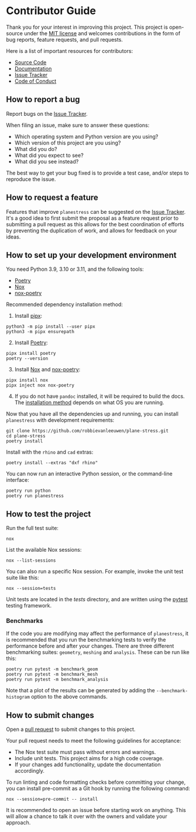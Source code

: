 # Contributor Guide

Thank you for your interest in improving this project.
This project is open-source under the [MIT license] and
welcomes contributions in the form of bug reports, feature requests, and pull requests.

Here is a list of important resources for contributors:

- [Source Code]
- [Documentation]
- [Issue Tracker]
- [Code of Conduct]

[mit license]: https://opensource.org/licenses/MIT
[source code]: https://github.com/robbievanleeuwen/plane-stress
[documentation]: https://plane-stress.readthedocs.io/
[issue tracker]: https://github.com/robbievanleeuwen/plane-stress/issues

## How to report a bug

Report bugs on the [Issue Tracker].

When filing an issue, make sure to answer these questions:

- Which operating system and Python version are you using?
- Which version of this project are you using?
- What did you do?
- What did you expect to see?
- What did you see instead?

The best way to get your bug fixed is to provide a test case,
and/or steps to reproduce the issue.

## How to request a feature

Features that improve `planestress` can be suggested on the [Issue Tracker].
It's a good idea to first submit the proposal as a feature request prior to submitting
a pull request as this allows for the best coordination of efforts by preventing the
duplication of work, and allows for feedback on your ideas.

## How to set up your development environment

You need Python 3.9, 3.10 or 3.11, and the following tools:

- [Poetry]
- [Nox]
- [nox-poetry]

Recommended dependency installation method:

1. Install [pipx](https://pypa.github.io/pipx/installation/):

```shell
python3 -m pip install --user pipx
python3 -m pipx ensurepath
```

2. Install [Poetry]:

```shell
pipx install poetry
poetry --version
```

3. Install [Nox] and [nox-poetry]:

```shell
pipx install nox
pipx inject nox nox-poetry
```

4. If you do not have `pandoc` installed, it will be required to build the docs. The
   [installation method](https://pandoc.org/installing.html) depends on what OS you are
   running.

Now that you have all the dependencies up and running, you can install
`planestress` with development requirements:

```shell
git clone https://github.com/robbievanleeuwen/plane-stress.git
cd plane-stress
poetry install
```

Install with the `rhino` and `cad` extras:

```shell
poetry install --extras "dxf rhino"
```

You can now run an interactive Python session, or the command-line interface:

```shell
poetry run python
poetry run planestress
```

[poetry]: https://python-poetry.org/
[nox]: https://nox.thea.codes/
[nox-poetry]: https://nox-poetry.readthedocs.io/

## How to test the project

Run the full test suite:

```shell
nox
```

List the available Nox sessions:

```shell
nox --list-sessions
```

You can also run a specific Nox session. For example, invoke the unit test suite like
this:

```shell
nox --session=tests
```

Unit tests are located in the _tests_ directory, and are written using the [pytest]
testing framework.

### Benchmarks

If the code you are modifying may affect the performance of `planestress`, it is
recommended that you run the benchmarking tests to verify the performance before and
after your changes. There are three different benchmarking suites: `geometry`, `meshing`
and `analysis`. These can be run like this:

```shell
poetry run pytest -m benchmark_geom
poetry run pytest -m benchmark_mesh
poetry run pytest -m benchmark_analysis
```

Note that a plot of the results can be generated by adding the `--benchmark-histogram`
option to the above commands.

[pytest]: https://pytest.readthedocs.io/

## How to submit changes

Open a [pull request] to submit changes to this project.

Your pull request needs to meet the following guidelines for acceptance:

- The Nox test suite must pass without errors and warnings.
- Include unit tests. This project aims for a high code coverage.
- If your changes add functionality, update the documentation accordingly.

To run linting and code formatting checks before committing your change, you can install
pre-commit as a Git hook by running the following command:

```shell
nox --session=pre-commit -- install
```

It is recommended to open an issue before starting work on anything.
This will allow a chance to talk it over with the owners and validate your approach.

[pull request]: https://github.com/robbievanleeuwen/plane-stress/pulls
[code of conduct]: CODE_OF_CONDUCT.md
